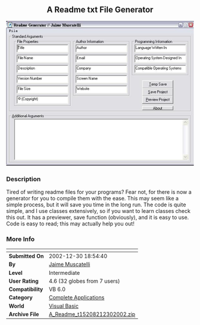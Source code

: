 ﻿<div align="center">

## A Readme txt File Generator

<img src="PIC20021230198413449.jpg">
</div>

### Description

Tired of writing readme files for your programs? Fear not, for there is now a generator for you to compile them with the ease. This may seem like a simple process, but it will save you time in the long run. The code is quite simple, and I use classes extensively, so if you want to learn classes check this out. It has a previewer, save function (obviously), and it is easy to use. Code is easy to read; this may actually help you out!
 
### More Info
 


<span>             |<span>
---                |---
**Submitted On**   |2002-12-30 18:54:40
**By**             |[Jaime Muscatelli](https://github.com/Planet-Source-Code/PSCIndex/blob/master/ByAuthor/jaime-muscatelli.md)
**Level**          |Intermediate
**User Rating**    |4.6 (32 globes from 7 users)
**Compatibility**  |VB 6\.0
**Category**       |[Complete Applications](https://github.com/Planet-Source-Code/PSCIndex/blob/master/ByCategory/complete-applications__1-27.md)
**World**          |[Visual Basic](https://github.com/Planet-Source-Code/PSCIndex/blob/master/ByWorld/visual-basic.md)
**Archive File**   |[A\_Readme\_t15208212302002\.zip](https://github.com/Planet-Source-Code/jaime-muscatelli-a-readme-txt-file-generator__1-42016/archive/master.zip)








